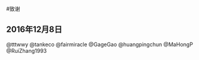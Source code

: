 #致谢


2016年12月8日
------------
@tttwwy 
@tankeco
@fairmiracle
@GageGao
@huangpingchun
@MaHongP
@RuiZhang1993
